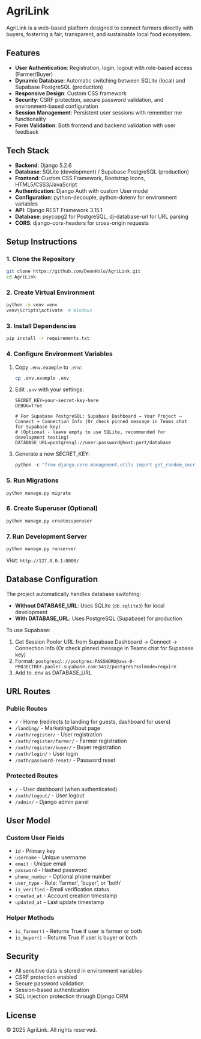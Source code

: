 # AgriLink 

AgriLink is a web-based platform designed to connect farmers directly with buyers, fostering a fair, transparent, and sustainable local food ecosystem.

## Features

- **User Authentication**: Registration, login, logout with role-based access (Farmer/Buyer)
- **Dynamic Database**: Automatic switching between SQLite (local) and Supabase PostgreSQL (production)
- **Responsive Design**: Custom CSS framework
- **Security**: CSRF protection, secure password validation, and environment-based configuration
- **Session Management**: Persistent user sessions with remember me functionality
- **Form Validation**: Both frontend and backend validation with user feedback

## Tech Stack

- **Backend**: Django 5.2.6
- **Database**: SQLite (development) / Supabase PostgreSQL (production)
- **Frontend**: Custom CSS Framework, Bootstrap Icons, HTML5/CSS3/JavaScript
- **Authentication**: Django Auth with custom User model
- **Configuration**: python-decouple, python-dotenv for environment variables
- **API**: Django REST Framework 3.15.1
- **Database**: psycopg2 for PostgreSQL, dj-database-url for URL parsing
- **CORS**: django-cors-headers for cross-origin requests

## Setup Instructions

### 1. Clone the Repository
```bash
git clone https://github.com/DeonHolo/AgriLink.git
cd AgriLink
```

### 2. Create Virtual Environment
```bash
python -m venv venv
venv\Scripts\activate  # Windows
```

### 3. Install Dependencies
```bash
pip install -r requirements.txt
```

### 4. Configure Environment Variables
1. Copy `.env.example` to `.env`:
   ```bash
   cp .env.example .env
   ```

2. Edit `.env` with your settings:
   ```env
   SECRET_KEY=your-secret-key-here
   DEBUG=True
   
   # For Supabase PostgreSQL: Supabase Dashboard → Your Project → Connect → Connection Info (Or check pinned message in Teams chat for Supabase key)
   # (Optional - leave empty to use SQLite, recommended for development testing)
   DATABASE_URL=postgresql://user:password@host:port/database
   ```

3. Generate a new SECRET_KEY:
   ```python
   python -c "from django.core.management.utils import get_random_secret_key; print(get_random_secret_key())"
   ```

### 5. Run Migrations
```bash
python manage.py migrate
```

### 6. Create Superuser (Optional)
```bash
python manage.py createsuperuser
```

### 7. Run Development Server
```bash
python manage.py runserver
```

Visit: `http://127.0.0.1:8000/`

## Database Configuration

The project automatically handles database switching:

- **Without DATABASE_URL**: Uses SQLite (`db.sqlite3`) for local development
- **With DATABASE_URL**: Uses PostgreSQL (Supabase) for production

To use Supabase:
1. Get Session Pooler URL from Supabase Dashboard → Connect → Connection Info (Or check pinned message in Teams chat for Supabase key)
2. Format: ```postgresql://postgres:PASSWORD@aws-0-PROJECTREF.pooler.supabase.com:5432/postgres?sslmode=require```
3. Add to .env as DATABASE_URL

## URL Routes

### Public Routes
- `/` - Home (redirects to landing for guests, dashboard for users)
- `/landing/` - Marketing/About page
- `/auth/register/` - User registration
- `/auth/register/farmer/` - Farmer registration
- `/auth/register/buyer/` - Buyer registration
- `/auth/login/` - User login
- `/auth/password-reset/` - Password reset

### Protected Routes
- `/` - User dashboard (when authenticated)
- `/auth/logout/` - User logout
- `/admin/` - Django admin panel

## User Model

### Custom User Fields
- `id` - Primary key
- `username` - Unique username
- `email` - Unique email
- `password` - Hashed password
- `phone_number` - Optional phone number
- `user_type` - Role: 'farmer', 'buyer', or 'both'
- `is_verified` - Email verification status
- `created_at` - Account creation timestamp
- `updated_at` - Last update timestamp

### Helper Methods
- `is_farmer()` - Returns True if user is farmer or both
- `is_buyer()` - Returns True if user is buyer or both

## Security

- All sensitive data is stored in environment variables
- CSRF protection enabled
- Secure password validation
- Session-based authentication
- SQL injection protection through Django ORM

## License

© 2025 AgriLink. All rights reserved.

